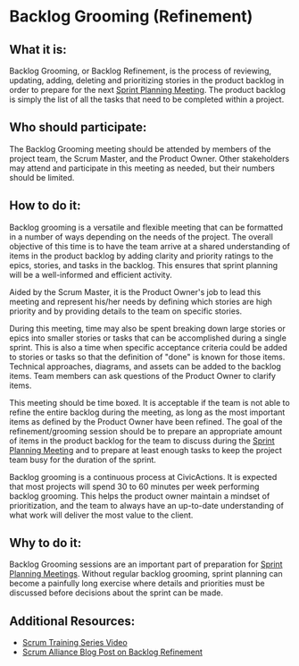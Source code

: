 # Backlog Grooming (Refinement)

## What it is:

Backlog Grooming, or Backlog Refinement, is the process of reviewing, updating, adding, deleting and prioritizing stories in the product backlog in order to prepare for the next [Sprint Planning Meeting](sprint-planning-meetings.md). The product backlog is simply the list of all the tasks that need to be completed within a project.

## Who should participate:

The Backlog Grooming meeting should be attended by members of the project team, the Scrum Master, and the Product Owner. Other stakeholders may attend and participate in this meeting as needed, but their numbers should be limited.

## How to do it:

Backlog grooming is a versatile and flexible meeting that can be formatted in a number of ways depending on the needs of the project. The overall objective of this time is to have the team arrive at a shared understanding of items in the product backlog by adding clarity and priority ratings to the epics, stories, and tasks in the backlog. This ensures that sprint planning will be a well-informed and efficient activity.

Aided by the Scrum Master, it is the Product Owner's job to lead this meeting and represent his/her needs by defining which stories are high priority and by providing details to the team on specific stories.

During this meeting, time may also be spent breaking down large stories or epics into smaller stories or tasks that can be accomplished during a single sprint. This is also a time when specific acceptance criteria could be added to stories or tasks so that the definition of "done" is known for those items. Technical approaches, diagrams, and assets can be added to the backlog items. Team members can ask questions of the Product Owner to clarify items.

This meeting should be time boxed. It is acceptable if the team is not able to refine the entire backlog during the meeting, as long as the most important items as defined by the Product Owner have been refined. The goal of the refinement/grooming session should be to prepare an appropriate amount of items in the product backlog for the team to discuss during the [Sprint Planning Meeting](sprint-planning-meetings.md) and to prepare at least enough tasks to keep the project team busy for the duration of the sprint.

Backlog grooming is a continuous process at CivicActions. It is expected that most projects will spend 30 to 60 minutes per week performing backlog grooming. This helps the product owner maintain a mindset of prioritization, and the team to always have an up-to-date understanding of what work will deliver the most value to the client.

## Why to do it:

Backlog Grooming sessions are an important part of preparation for [Sprint Planning Meetings](sprint-planning-meetings.md). Without regular backlog grooming, sprint planning can become a painfully long exercise where details and priorities must be discussed before decisions about the sprint can be made.

## Additional Resources:

- [Scrum Training Series Video](http://scrumtrainingseries.com/BacklogRefinementMeeting/BacklogRefinementMeeting.htm)
- [Scrum Alliance Blog Post on Backlog Refinement](https://www.scrumalliance.org/community/articles/2014/october/product-backlog-refinement)
